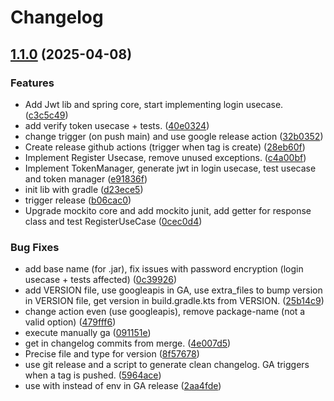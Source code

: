 # Changelog

## [1.1.0](https://github.com/antoineromand/dxs-auth-core/compare/v1.0.0...v1.1.0) (2025-04-08)


### Features

* Add Jwt lib and spring core, start implementing login usecase. ([c3c5c49](https://github.com/antoineromand/dxs-auth-core/commit/c3c5c49c995428cc89f894af1f6b1109296abd2e))
* add verify token usecase + tests. ([40e0324](https://github.com/antoineromand/dxs-auth-core/commit/40e0324fe54dad7b2d7266aca8b8d47c8c7afcc6))
* change trigger (on push main) and use google release action ([32b0352](https://github.com/antoineromand/dxs-auth-core/commit/32b0352d952b9e980776653e31427e1faf62d6ea))
* Create release github actions (trigger when tag is create) ([28eb60f](https://github.com/antoineromand/dxs-auth-core/commit/28eb60f90df58f352e90088c3eb70251211da081))
* Implement Register Usecase, remove unused exceptions. ([c4a00bf](https://github.com/antoineromand/dxs-auth-core/commit/c4a00bf448af72f948af3eb652b0c5ec29782f1e))
* Implement TokenManager, generate jwt in login usecase, test usecase and token manager ([e91836f](https://github.com/antoineromand/dxs-auth-core/commit/e91836f25a6e5ffcd2251a61c86ef0cd1fdeb3df))
* init lib with gradle ([d23ece5](https://github.com/antoineromand/dxs-auth-core/commit/d23ece526b5228c15d1c2c8928628fba183203bd))
* trigger release ([b06cac0](https://github.com/antoineromand/dxs-auth-core/commit/b06cac0d1b4b022999fbd953fc00f0d36b25d87a))
* Upgrade mockito core and add mockito junit, add getter for response class and test RegisterUseCase ([0cec0d4](https://github.com/antoineromand/dxs-auth-core/commit/0cec0d4d314e58cbe33b9293213f51fda43313ff))


### Bug Fixes

* add base name (for .jar), fix issues with password encryption (login usecase + tests affected) ([0c39926](https://github.com/antoineromand/dxs-auth-core/commit/0c39926c8ea123a5637a4c2d49ce978eaaf83668))
* add VERSION file, use googleapis in GA, use extra_files to bump version in VERSION file, get version in build.gradle.kts from VERSION. ([25b14c9](https://github.com/antoineromand/dxs-auth-core/commit/25b14c9b338b6a95816a7bf367ff6c95288fc139))
* change action even (use googleapis), remove package-name (not a valid option) ([479fff6](https://github.com/antoineromand/dxs-auth-core/commit/479fff6d39bd7263c7d40cc35d90ec5c6781bf81))
* execute manually ga ([091151e](https://github.com/antoineromand/dxs-auth-core/commit/091151ef725ca4d94b331179e4c8b2f6d8c18331))
* get in changelog commits from merge. ([4e007d5](https://github.com/antoineromand/dxs-auth-core/commit/4e007d538a1a907e5e0733b5478628629dd79326))
* Precise file and type for version ([8f57678](https://github.com/antoineromand/dxs-auth-core/commit/8f57678e2cfede45511905799b7e95f407b734b6))
* use git release and a script to generate clean changelog. GA triggers when a tag is pushed. ([5964ace](https://github.com/antoineromand/dxs-auth-core/commit/5964ace347e0640c4f72726c184b8e6bf9c1ffdd))
* use with instead of env in GA release ([2aa4fde](https://github.com/antoineromand/dxs-auth-core/commit/2aa4fde7cbcd267d64772a0d069be0b549a536e7))

